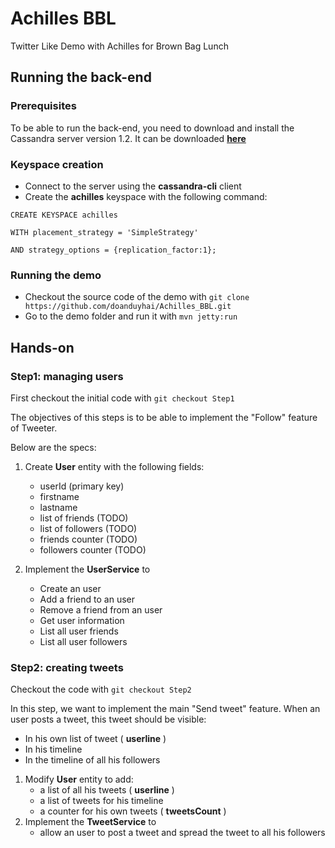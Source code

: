 # Achilles BBL


Twitter Like Demo with Achilles for Brown Bag Lunch

## Running the back-end

### Prerequisites

To be able to run the back-end, you need to download and install the Cassandra server version 1.2. It can be downloaded **[here]**


### Keyspace creation

* Connect to the server using the **cassandra-cli** client
* Create the **achilles** keyspace with the following command: 
 
 `CREATE KEYSPACE achilles`
 
 `WITH placement_strategy = 'SimpleStrategy'` 

 `AND strategy_options = {replication_factor:1};`


### Running the demo

* Checkout the source code of the demo with `git clone https://github.com/doanduyhai/Achilles_BBL.git`
* Go to the demo folder and run it with `mvn jetty:run`


## Hands-on

### Step1: managing users

 First checkout the initial code with `git checkout Step1`

 The objectives of this steps is to be able to implement the "Follow" feature of Tweeter.
 
 Below are the specs:
 
 1. Create **User** entity with the following fields:
     * userId (primary key)
     * firstname
     * lastname
     * list of friends (TODO)
     * list of followers (TODO)
     * friends counter (TODO)
     * followers counter (TODO)
 
 2. Implement the **UserService** to 
     * Create an user 
     * Add a friend to an user
     * Remove a friend from an user
     * Get user information
     * List all user friends
     * List all user followers

### Step2: creating tweets

 Checkout the code with `git checkout Step2`

 In this step, we want to implement the main "Send tweet" feature. When an user posts a tweet, this tweet should be visible:
 
 * In his own list of tweet ( **userline** )
 * In his timeline 
 * In the timeline of all his followers

 1. Modify **User** entity to add:
     * a list of all his tweets  ( **userline** )
     * a list of tweets for his timeline
     * a counter for his own tweets ( **tweetsCount** )
 2. Implement the **TweetService** to 
     * allow an user to post a tweet and spread the tweet to all his followers

 

[here]: http://cassandra.apache.org/download/
